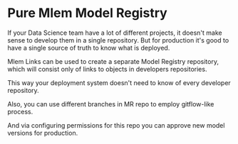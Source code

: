 # Pure Mlem Model Registry

If your Data Science team have a lot of different projects, it doesn't make
sense to develop them in a single repository. But for production it's good to
have a single source of truth to know what is deployed.

Mlem Links can be used to create a separate Model Registry repository, which
will consist only of links to objects in developers repositories.

This way your deployment system doesn't need to know of every developer
repository.

Also, you can use different branches in MR repo to employ gitflow-like process.

And via configuring permissions for this repo you can approve new model versions
for production.

[comment]: <> (TODO: setup 2 "research" repos and MR repo and show the process
of deploying new model)
